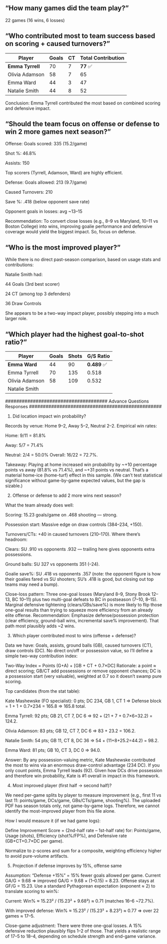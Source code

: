 ## “How many games did the team play?”
22 games
(16 wins, 6 losses)

## “Who contributed most to team success based on scoring + caused turnovers?”
| Player           | Goals | CT | Total Contribution |
| ---------------- | ----- | -- | ------------------ |
| **Emma Tyrrell** | 70    | 7  | **77** ✅           |
| Olivia Adamson   | 58    | 7  | 65                 |
| Emma Ward        | 44    | 3  | 47                 |
| Natalie Smith    | 44    | 8  | 52                 |

Conclusion: Emma Tyrrell contributed the most based on combined scoring and defensive impact.

## “Should the team focus on offense or defense to win 2 more games next season?”

Offense:
Goals scored: 335 (15.2/game)

Shot %: 46.8%

Assists: 150

Top scorers (Tyrrell, Adamson, Ward) are highly efficient.

Defense:
Goals allowed: 213 (9.7/game)

Caused Turnovers: 210

Save %: .418 (below opponent save rate)

Opponent goals in losses: avg ~13–15

Recommendation:
To convert close losses (e.g., 8–9 vs Maryland, 10–11 vs Boston College) into wins, improving goalie performance and defensive coverage would yield the biggest impact. So, focus on defense.

## “Who is the most improved player?”

While there is no direct past-season comparison, based on usage stats and contributions:

Natalie Smith had:

44 Goals (3rd best scorer)

24 CT (among top 3 defenders)

36 Draw Controls

She appears to be a two-way impact player, possibly stepping into a much larger role.

## “Which player had the highest goal-to-shot ratio?”
| Player         | Goals | Shots | G/S Ratio   |
| -------------- | ----- | ----- | ----------- |
| **Emma Ward**  | 44    | 90    | **0.489** ✅ |
| Emma Tyrrell   | 70    | 135   | 0.518       |
| Olivia Adamson | 58    | 109   | 0.532       |
| Natalie Smith  |       |       |             |






##################################### Advance Questions Responses ################################################

1) Did location impact win probability?

Records by venue: Home 9–2, Away 5–2, Neutral 2–2.
Empirical win rates:

Home: 9/11 = 81.8%

Away: 5/7 = 71.4%

Neutral: 2/4 = 50.0%
Overall: 16/22 = 72.7%.

Takeaway: Playing at home increased win probability by ~+10 percentage points vs away (81.8% vs 71.4%), and ~+31 points vs neutral. That’s a material home-ice (home-turf) effect in this sample. (We can’t test statistical significance without game-by-game expected values, but the gap is sizable.)

2) Offense or defense to add 2 more wins next season?

What the team already does well:

Scoring: 15.23 goals/game on .468 shooting — strong.

Possession start: Massive edge on draw controls (384–234, +150).

Turnovers/CTs: +40 in caused turnovers (210–170).
Where there’s headroom:

Clears: SU .910 vs opponents .932 — trailing here gives opponents extra possessions.

Ground balls: SU 327 vs opponents 351 (–24).

Goalie save%: SU .418 vs opponents .357 (note: the opponent figure is how their goalies fared vs SU shooters; SU’s .418 is good, but closing out top teams may need a bump).

Close-loss pattern: Three one-goal losses (Maryland 8–9, Stony Brook 12–13, BC 10–11) plus two multi-goal defeats to BC in postseason (7–10, 8–15). Marginal defensive tightening (clears/GBs/save%) is more likely to flip those one-goal results than trying to squeeze more efficiency from an already elite offense. Recommendation: Emphasize defense/possession protection (clear efficiency, ground-ball wins, incremental save% improvement). That path most plausibly adds ~2 wins.

3) Which player contributed most to wins (offense + defense)?

Data we have: Goals, assists, ground balls (GB), caused turnovers (CT), draw controls (DC). No direct on/off or possession value, so I’ll define a simple two-way contribution index:

Two-Way Index = Points (G+A) + [GB + CT + 0.7×DC]
Rationale: a point ≈ direct scoring; GB/CT add possessions or remove opponent chances; DC is a possession start (very valuable), weighted at 0.7 so it doesn’t swamp pure scoring.

Top candidates (from the stat table):

Kate Mashewske (FO specialist): 0 pts; DC 234, GB 1, CT 1 ⇒ Defense block = 1 + 1 + 0.7×234 = 165.8 ⇒ 165.8 total.

Emma Tyrrell: 92 pts; GB 21, CT 7, DC 6 ⇒ 92 + (21 + 7 + 0.7×6=32.2) = 124.2.

Olivia Adamson: 83 pts; GB 12, CT 7, DC 6 ⇒ 83 + 23.2 = 106.2.

Natalie Smith: 54 pts; GB 11, CT 8, DC 36 ⇒ 54 + (11+8+25.2=44.2) = 98.2.

Emma Ward: 81 pts; GB 10, CT 3, DC 0 ⇒ 94.0.

Answer: By any possession-valuing metric, Kate Mashewske contributed the most to wins via an enormous draw-control advantage (234 DC). If you only count points, Emma Tyrrell leads (92). Given how DCs drive possession and therefore win probability, Kate is #1 overall in impact in this framework.

4) Most improved player (first half → second half)?

We need per-game splits by player to measure improvement (e.g., first 11 vs last 11: points/game, DCs/game, GBs/CTs/game, shooting%). The uploaded PDF has season totals only, not game-by-game logs. Therefore, we cannot identify the most-improved player from this file alone.

How I would measure it (if we had game logs):

Define Improvement Score = (2nd-half rate – 1st-half rate) for: Points/game, Usage (shots), Efficiency (shot%/FP%), and Defensive rate (GB+CT+0.7×DC per game).

Normalize to z-scores and sum for a composite, weighting efficiency higher to avoid pure-volume artifacts.

5) Projection if defense improves by 15%, offense same

Assumption: “Defense +15%” = 15% fewer goals allowed per game. Current GA/G = 9.68 ⇒ improved GA/G = 9.68 × (1–0.15) = 8.23. Offense stays at GF/G = 15.23. Use a standard Pythagorean expectation (exponent ≈ 2) to translate scoring to win%:

Current: Win% ≈ 15.23² / (15.23² + 9.68²) ≈ 0.71 (matches 16–6 ~72.7%).

With improved defense: Win% ≈ 15.23² / (15.23² + 8.23²) ≈ 0.77 ⇒ over 22 games ≈ 17–5.

Close-game adjustment: There were three one-goal losses. A 15% defensive reduction plausibly flips 1–2 of those. That yields a realistic range of 17–5 to 18–4, depending on schedule strength and end-game variance.
